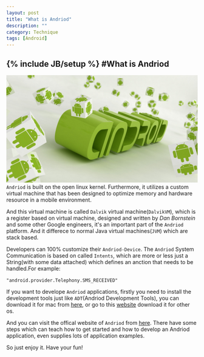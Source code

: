 ```yaml
---
layout: post
title: "What is Andriod"
description: ""
category: Technique
tags: [Android]
---
```

{% include JB/setup %}
#What is Andriod
---
![Andriod](/assets/images/android.jpg)
`Andriod` is built on the open linux kernel. Furthermore, it utilizes a custom virtual machine that has been designed to optimize memory and hardware resource in a mobile environment.

<!--break-->   

And this virtual machine is called `Dalvik` virtual machine(`DalvikVM`), which is  a register based on virtual machine, designed and written by *Dan Bornstein* and some other Google engineers, it's an important part of the `Andriod` platform. And it differece to normal Java virtual machines(`JVM`) which are stack based.   

Developers can 100% customize their `Andriod-Device`. The `Andriod` System Communication is based on called `Intents`, which are more or less just a String(with some data attached) which defines an anction that needs to be handled.For example:   
```
"android.provider.Telephony.SMS_RECEIVED"
```

If you want to develope `Andriod` applications, firstly you need to install the development tools just like `ADT`(Andriod Development Tools), you can download it  for mac from [here](https://dl.google.com/android/adt/adt-bundle-mac-x86_64-20140702.zip), or go to this [website](http://developer.android.com/sdk/index.html) download it for other os.   

And you can visit the offical website of `Andriod` from [here](http://developer.android.com/index.html). There have some steps which can teach how to get started and how to develop an Andriod application, even supplies lots of application examples.   

So just enjoy it. Have your fun!

   

